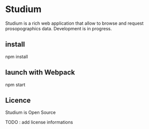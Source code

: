 # Studium

Studium is a rich web application that allow to browse and request prosopographics data.
Development is in progress.

## install
npm install

## launch with Webpack
npm start

## Licence
Studium is Open Source

TODO : add license informations

